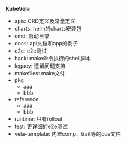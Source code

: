 **KubeVela**
- apis: CRD定义及常量定义
- charts: helm的charts安装包
- cmd: 启动目录
- docs: api文档和app的例子
- e2e: e2e测试
- hack: make命令执行的shell脚本
- legacy: 遗留问题支持
- makefiles: make文件
- pkg
  - aaa 
  - bbb
- reference
  - aaa
  - bbb
- runtime: 只有rollout
- test: 更详细的e2e测试
- vela-template: 内置comp、trait等的cue文件